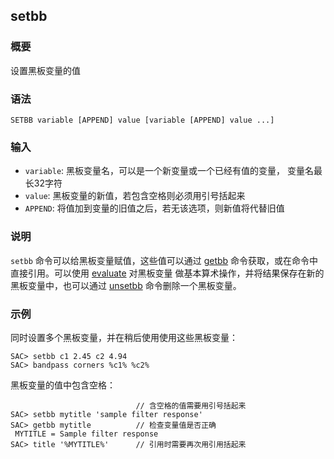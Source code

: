 ## setbb

### 概要

设置黑板变量的值

### 语法

``` {.bash}
SETBB variable [APPEND] value [variable [APPEND] value ...]
```

### 输入

- `variable`: 黑板变量名，可以是一个新变量或一个已经有值的变量， 变量名最长32字符
- `value`: 黑板变量的新值，若包含空格则必须用引号括起来
- `APPEND`: 将值加到变量的旧值之后，若无该选项，则新值将代替旧值

### 说明

`setbb` 命令可以给黑板变量赋值，这些值可以通过
[getbb](/commands/getbb.md) 命令获取，或在命令中直接引用。可以使用
[evaluate](/commands/evaluate.md) 对黑板变量
做基本算术操作，并将结果保存在新的黑板变量中，也可以通过
[unsetbb](/commands/unsetbb.md) 命令删除一个黑板变量。

### 示例

同时设置多个黑板变量，并在稍后使用使用这些黑板变量：

``` {.bash}
SAC> setbb c1 2.45 c2 4.94
SAC> bandpass corners %c1% %c2%
```

黑板变量的值中包含空格：

``` {.bash}
                            // 含空格的值需要用引号括起来
SAC> setbb mytitle 'sample filter response'
SAC> getbb mytitle          // 检查变量值是否正确
 MYTITLE = Sample filter response
SAC> title '%MYTITLE%'      // 引用时需要再次用引用括起来
```
